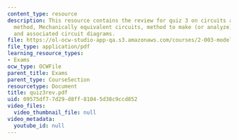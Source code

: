 ```yaml
---
content_type: resource
description: This resource contains the review for quiz 3 on circuits and the impedance
  method, Mechanically equivalent circuits, method to make (or analyze) a Bode plot
  and associated circuit diagrams.
file: https://ol-ocw-studio-app-qa.s3.amazonaws.com/courses/2-003-modeling-dynamics-and-control-i-spring-2005/09575df77d29d8ff81045d38c9ccd852_quiz3rev.pdf
file_type: application/pdf
learning_resource_types:
- Exams
ocw_type: OCWFile
parent_title: Exams
parent_type: CourseSection
resourcetype: Document
title: quiz3rev.pdf
uid: 09575df7-7d29-d8ff-8104-5d38c9ccd852
video_files:
  video_thumbnail_file: null
video_metadata:
  youtube_id: null
---
```

